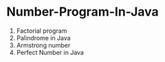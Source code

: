 # Number-Program-In-Java
1.  Factorial program
2.  Palindrome in Java
3.  Armstrong number
4.  Perfect Number in Java
